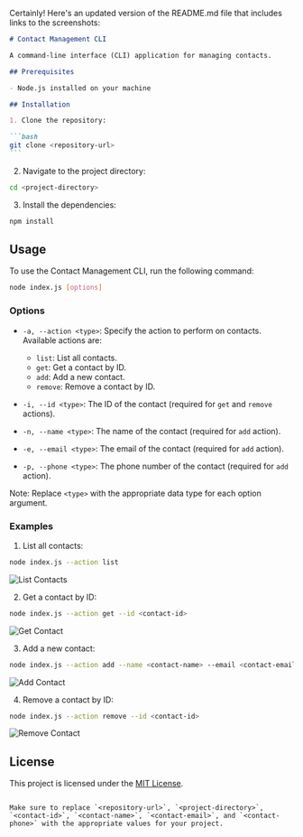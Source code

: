 Certainly! Here's an updated version of the README.md file that includes links to the screenshots:

````markdown
# Contact Management CLI

A command-line interface (CLI) application for managing contacts.

## Prerequisites

- Node.js installed on your machine

## Installation

1. Clone the repository:

```bash
git clone <repository-url>
```
````

2. Navigate to the project directory:

```bash
cd <project-directory>
```

3. Install the dependencies:

```bash
npm install
```

## Usage

To use the Contact Management CLI, run the following command:

```bash
node index.js [options]
```

### Options

- `-a, --action <type>`: Specify the action to perform on contacts. Available actions are:

  - `list`: List all contacts.
  - `get`: Get a contact by ID.
  - `add`: Add a new contact.
  - `remove`: Remove a contact by ID.

- `-i, --id <type>`: The ID of the contact (required for `get` and `remove` actions).

- `-n, --name <type>`: The name of the contact (required for `add` action).

- `-e, --email <type>`: The email of the contact (required for `add` action).

- `-p, --phone <type>`: The phone number of the contact (required for `add` action).

Note: Replace `<type>` with the appropriate data type for each option argument.

### Examples

1. List all contacts:

```bash
node index.js --action list
```

![List Contacts](https://ibb.co/jvXQG7D)

2. Get a contact by ID:

```bash
node index.js --action get --id <contact-id>
```

![Get Contact](https://ibb.co/LQP4WS0)

3. Add a new contact:

```bash
node index.js --action add --name <contact-name> --email <contact-email> --phone <contact-phone>
```

![Add Contact](https://ibb.co/VjZj32W)

4. Remove a contact by ID:

```bash
node index.js --action remove --id <contact-id>
```

![Remove Contact](https://ibb.co/h86jkYM)

## License

This project is licensed under the [MIT License](LICENSE).

```

Make sure to replace `<repository-url>`, `<project-directory>`, `<contact-id>`, `<contact-name>`, `<contact-email>`, and `<contact-phone>` with the appropriate values for your project.
```
